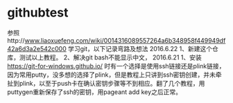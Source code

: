 # githubtest
参照http://www.liaoxuefeng.com/wiki/0014316089557264a6b348958f449949df42a6d3a2e542c000
学习git，以下记录弯路及想法
2016.6.22
1、新建这个仓库，测试以上教程。
2、解决git bash不能显示中文，
2016.6.21
1、安装 https://git-for-windows.github.io/
时有一个选择是使用ssh链接还是plink链接，因为常用putty，没多想的选择了plink，但是教程上只讲到ssh密钥创建，并未牵扯到plink，以至于push卡在确认密钥步骤等不到相应。翻了几个教程，用puttygen重新保存了ssh的密钥，用pageant add key之后正常。

